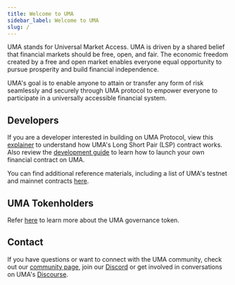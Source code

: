 ```yaml
---
title: Welcome to UMA
sidebar_label: Welcome to UMA
slug: /
---
```

UMA stands for Universal Market Access. UMA is driven by a shared belief that financial markets should be free, open, and fair. The economic freedom created by a free and open market enables everyone equal opportunity to pursue prosperity and build financial independence.  

UMA's goal is to enable anyone to attain or transfer any form of risk seamlessly and securely through UMA protocol to empower everyone to participate in a universally accessible financial system.

## Developers

If you are a developer interested in building on UMA Protocol, view this [explainer](synthetic-tokens/long-short-pair.md) to understand how UMA's Long Short Pair (LSP) contract works. Also review the [development guide](build-walkthrough/build-process) to learn how to launch your own financial contract on UMA. 

You can find additional reference materials, including a list of UMA's testnet and mainnet contracts [here](dev-ref/addresses.md).

## UMA Tokenholders

Refer [here](uma-tokenholders/uma-holders.md) to learn more about the UMA governance token.  

## Contact 

If you have questions or want to connect with the UMA community, check out our [community page](community/community-overview), join our [Discord](https://discord.com/invite/jsb9XQJ) or get involved in conversations on UMA's [Discourse](https://discourse.umaproject.org).
